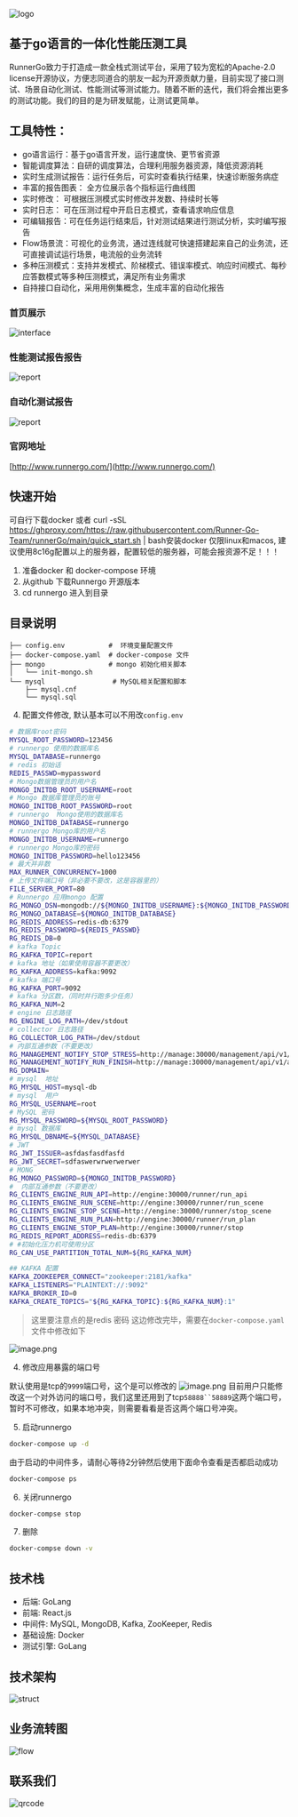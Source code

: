 ![logo](https://apipost.oss-cn-beijing.aliyuncs.com/kunpeng/images/log.png)

## 基于go语言的一体化性能压测工具

RunnerGo致力于打造成一款全栈式测试平台，采用了较为宽松的Apache-2.0 license开源协议，方便志同道合的朋友一起为开源贡献力量，目前实现了接口测试、场景自动化测试、性能测试等测试能力。随着不断的迭代，我们将会推出更多的测试功能。我们的目的是为研发赋能，让测试更简单。

## 工具特性：
- go语言运行：基于go语言开发，运行速度快、更节省资源
- 智能调度算法：自研的调度算法，合理利用服务器资源，降低资源消耗
- 实时生成测试报告：运行任务后，可实时查看执行结果，快速诊断服务病症
- 丰富的报告图表： 全方位展示各个指标运行曲线图
- 实时修改： 可根据压测模式实时修改并发数、持续时长等
- 实时日志： 可在压测过程中开启日志模式，查看请求响应信息
- 可编辑报告：可在任务运行结束后，针对测试结果进行测试分析，实时编写报告
- Flow场景流：可视化的业务流，通过连线就可快速搭建起来自己的业务流，还可直接调试运行场景，电流般的业务流转
- 多种压测模式：支持并发模式、阶梯模式、错误率模式、响应时间模式、每秒应答数模式等多种压测模式，满足所有业务需求
- 自持接口自动化，采用用例集概念，生成丰富的自动化报告

### 首页展示
![interface](https://apipost.oss-cn-beijing.aliyuncs.com/kunpeng/images/home.jpg)

### 性能测试报告报告
![report](https://apipost.oss-cn-beijing.aliyuncs.com/kunpeng/images/stress_report.jpg)

### 自动化测试报告
![report](https://apipost.oss-cn-beijing.aliyuncs.com/kunpeng/images/auto_report.jpg)

### 官网地址
[http://www.runnergo.com/](http://www.runnergo.com/)

## 快速开始
可自行下载docker
或者
curl -sSL https://ghproxy.com/https://raw.githubusercontent.com/Runner-Go-Team/runnerGo/main/quick_start.sh | bash安装docker
仅限linux和macos, 建议使用8c16g配置以上的服务器，配置较低的服务器，可能会报资源不足！！！
1. 准备docker 和 docker-compose 环境
2. 从github 下载Runnergo 开源版本
3. cd runnergo 进入到目录
## 目录说明
```
├── config.env           #  环境变量配置文件
├── docker-compose.yaml  # docker-compose 文件
├── mongo                # mongo 初始化相关脚本
│   └── init-mongo.sh 
└── mysql                 # MySQL相关配置和脚本
    ├── mysql.cnf
    └── mysql.sql
```

4. 配置文件修改, 默认基本可以不用改`config.env`
```bash
# 数据库root密码
MYSQL_ROOT_PASSWORD=123456
# runnergo 使用的数据库名
MYSQL_DATABASE=runnergo
# redis 初始话
REDIS_PASSWD=mypassword
# Mongo数据管理员的用户名
MONGO_INITDB_ROOT_USERNAME=root
# Mongo 数据库管理员的账号
MONGO_INITDB_ROOT_PASSWORD=root
# runnergo  Mongo使用的数据库名
MONGO_INITDB_DATABASE=runnergo
# runnergo Mongo库的用户名
MONGO_INITDB_USERNAME=runnergo
# runnergo Mongo库的密码
MONGO_INITDB_PASSWORD=hello123456
# 最大并非数
MAX_RUNNER_CONCURRENCY=1000
# 上传文件端口号（非必要不要改，这是容器里的）
FILE_SERVER_PORT=80
# Runnergo 应用mongo 配置
RG_MONGO_DSN=mongodb://${MONGO_INITDB_USERNAME}:${MONGO_INITDB_PASSWORD}@mongo-db:27017/${MONGO_INITDB_DATABASE}
RG_MONGO_DATABASE=${MONGO_INITDB_DATABASE}
RG_REDIS_ADDRESS=redis-db:6379
RG_REDIS_PASSWORD=${REDIS_PASSWD}
RG_REDIS_DB=0
# kafka Topic
RG_KAFKA_TOPIC=report
# kafka 地址（如果使用容器不要更改）
RG_KAFKA_ADDRESS=kafka:9092
# kafka 端口号
RG_KAFKA_PORT=9092
# kafka 分区数，（同时并行跑多少任务）
RG_KAFKA_NUM=2
# engine 日志路径
RG_ENGINE_LOG_PATH=/dev/stdout
# collector 日志路径
RG_COLLECTOR_LOG_PATH=/dev/stdout
# 内部互通参数（不要更改）
RG_MANAGEMENT_NOTIFY_STOP_STRESS=http://manage:30000/management/api/v1/plan/notify_stop_stress
RG_MANAGEMENT_NOTIFY_RUN_FINISH=http://manage:30000/management/api/v1/auto_plan/notify_run_finish
RG_DOMAIN=
# mysql  地址
RG_MYSQL_HOST=mysql-db
# mysql  用户
RG_MYSQL_USERNAME=root
# MySQL 密码
RG_MYSQL_PASSWORD=${MYSQL_ROOT_PASSWORD}
# mysql 数据库
RG_MYSQL_DBNAME=${MYSQL_DATABASE}
# JWT
RG_JWT_ISSUER=asfdasfasdfasfd
RG_JWT_SECRET=sdfaswerwrwerwerwer
# MONG
RG_MONGO_PASSWORD=${MONGO_INITDB_PASSWORD}
#  内部互通参数（不要更改）
RG_CLIENTS_ENGINE_RUN_API=http://engine:30000/runner/run_api
RG_CLIENTS_ENGINE_RUN_SCENE=http://engine:30000/runner/run_scene
RG_CLIENTS_ENGINE_STOP_SCENE=http://engine:30000/runner/stop_scene
RG_CLIENTS_ENGINE_RUN_PLAN=http://engine:30000/runner/run_plan
RG_CLIENTS_ENGINE_STOP_PLAN=http://engine:30000/runner/stop
RG_REDIS_REPORT_ADDRESS=redis-db:6379
# #初始化压力机可使用分区
RG_CAN_USE_PARTITION_TOTAL_NUM=${RG_KAFKA_NUM}

## KAFKA 配置
KAFKA_ZOOKEEPER_CONNECT="zookeeper:2181/kafka"
KAFKA_LISTENERS="PLAINTEXT://:9092"
KAFKA_BROKER_ID=0
KAFKA_CREATE_TOPICS="${RG_KAFKA_TOPIC}:${RG_KAFKA_NUM}:1"
```
> 这里要注意点的是redis 密码 这边修改完毕，需要在`docker-compose.yaml`文件中修改如下

![image.png](https://cdn.nlark.com/yuque/0/2023/png/21596669/1677909335248-3196ecbe-1cca-4f6d-9fe7-7ccb4306d366.png#averageHue=%23332622&clientId=u76a21a17-0a80-4&from=paste&height=388&id=u2a967d06&name=image.png&originHeight=388&originWidth=986&originalType=binary&ratio=1&rotation=0&showTitle=false&size=37278&status=done&style=none&taskId=ud0d71f5b-6594-44c7-b825-6834223e00b&title=&width=986)

4. 修改应用暴露的端口号

默认使用是tcp的`9999`端口号，这个是可以修改的  ![image.png](https://cdn.nlark.com/yuque/0/2023/png/21596669/1677909453034-a7fd111b-7df9-4535-8903-049a03fa4b43.png#averageHue=%23322420&clientId=u76a21a17-0a80-4&from=paste&height=164&id=u96774530&name=image.png&originHeight=164&originWidth=986&originalType=binary&ratio=1&rotation=0&showTitle=false&size=14903&status=done&style=none&taskId=u4ecd8c1f-f405-4e68-986d-6afb11ac8d7&title=&width=986)
目前用户只能修改这一个对外访问的端口号，我们这里还用到了tcp`58888``58889`这两个端口号，暂时不可修改，如果本地冲突，则需要看看是否这两个端口号冲突。

5. 启动runnergo
```bash
docker-compose up -d 
```
由于启动的中间件多，请耐心等待2分钟然后使用下面命令查看是否都启动成功
```bash
docker-compose ps 
```

6. 关闭runnergo
```bash
docker-compse stop  

```

7. 删除
```bash
docker-compse down -v 
```



## 技术栈
- 后端: GoLang
- 前端: React.js
- 中间件: MySQL, MongoDB, Kafka, ZooKeeper, Redis
- 基础设施: Docker
- 测试引擎: GoLang

## 技术架构
![struct](https://apipost.oss-cn-beijing.aliyuncs.com/kunpeng/images/struct.png)

## 业务流转图
![flow](https://apipost.oss-cn-beijing.aliyuncs.com/kunpeng/images/flow.png)

## 联系我们
![qrcode](https://apipost.oss-cn-beijing.aliyuncs.com/kunpeng/lianxi.png)

